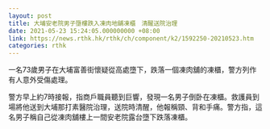 ```yaml
---
layout: post
title: 大埔安老院男子墮樓跌入凍肉地舖凍櫃　清醒送院治理
date: 2021-05-23 15:24:05.000000000 +08:00
link: https://news.rthk.hk/rthk/ch/component/k2/1592250-20210523.htm
categories: rthk
---
```


一名73歲男子在大埔富善街懷疑從高處墮下，跌落一個凍肉舖的凍櫃，警方列作有人意外受傷處理。

警方早上約7時接報，指商戶職員聽到巨響，發現一名男子倒卧在凍櫃。救護員到場將他送到大埔那打素醫院治理，送院時清醒，他報稱頸、背和手痛。警方指，這名男子稱自己從凍肉舖樓上一間安老院露台墮下跌落凍櫃。
